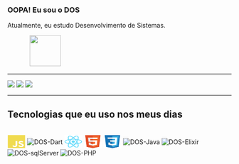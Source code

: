 ### OOPA! Eu sou o DOS 
Atualmente, eu estudo Desenvolvimento de Sistemas.

<img style="margin-left: 50px" height="70" width="70" src="https://cdn.discordapp.com/attachments/1117918253373722808/1149187431153815552/Design_sem_nome_1.gif">

<div style="display: inline_block"><hr>
  <picture>
  <source
    srcset="https://github-readme-stats.vercel.app/api?username=dos4002&show_icons=true&theme=tokyonight"
    media="(prefers-color-scheme: dark)"
  />
  <source
    srcset="https://github-readme-stats.vercel.app/api?username=dos4002&show_icons=true"
    media="(prefers-color-scheme: light), (prefers-color-scheme: no-preference)"
  />
  <img src="https://github-readme-stats.vercel.app/api?username=dos4002&show_icons=true" />
</picture>
<img heigh="200" width="349" src="https://media.tenor.com/gJGXNVLiLLkAAAAC/gear-5-gear-5-luffy.gif"/>
<img height="179" src="https://github-readme-stats.vercel.app/api/top-langs/?username=dos4002&layout=compact&langs_count=7&theme=tokyonight"/>
</div><hr>

## Tecnologias que eu uso nos meus dias

<div style="display: inline_block"><br>
  <img align="center" alt="DOS-Js" height="30" width="40" src="https://raw.githubusercontent.com/devicons/devicon/master/icons/javascript/javascript-plain.svg">
  <img align="center" alt="DOS-Dart" height="30" width="40" src="https://cdn.jsdelivr.net/gh/devicons/devicon/icons/dart/dart-original.svg">
  <img align="center" alt="DOS-React" height="30" width="40" src="https://raw.githubusercontent.com/devicons/devicon/master/icons/react/react-original.svg">
  <img align="center" alt="DOS-HTML" height="30" width="40" src="https://raw.githubusercontent.com/devicons/devicon/master/icons/html5/html5-original.svg">
  <img align="center" alt="DOS-CSS" height="30" width="40" src="https://raw.githubusercontent.com/devicons/devicon/master/icons/css3/css3-original.svg">
  <img align="center" alt="DOS-Java" height="30" width="40" src="https://cdn.jsdelivr.net/gh/devicons/devicon/icons/java/java-original.svg">
  <img align="center" alt="DOS-Elixir" height="30" width="40" src="https://cdn.jsdelivr.net/gh/devicons/devicon/icons/elixir/elixir-original.svg">
  <img align="center" alt="DOS-sqlServer" height="30" width="40" src="https://cdn.jsdelivr.net/gh/devicons/devicon/icons/microsoftsqlserver/microsoftsqlserver-plain.svg">
  <img align="center" alt="DOS-PHP" height="30" width="40" src="https://cdn.jsdelivr.net/gh/devicons/devicon/icons/php/php-original.svg">
</div>



